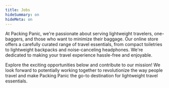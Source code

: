 ```yaml
---
title: Jobs
hideSummary: on
hideMeta: on
---
```


At Packing Panic, we're passionate about serving lightweight travelers, one-baggers, and those who want to minimize their baggage. Our online store offers a carefully curated range of travel essentials, from compact toiletries to lightweight backpacks and noise-canceling headphones. We're dedicated to making your travel experience hassle-free and enjoyable.

Explore the exciting opportunities below and contribute to our mission! We look forward to potentially working together to revolutionize the way people travel and make Packing Panic the go-to destination for lightweight travel essentials.

